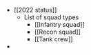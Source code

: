 - [[2022 status]]
	- List of squad types
		- [[Infantry squad]]
		- [[Recon squad]]
		- [[Tank crew]]
-